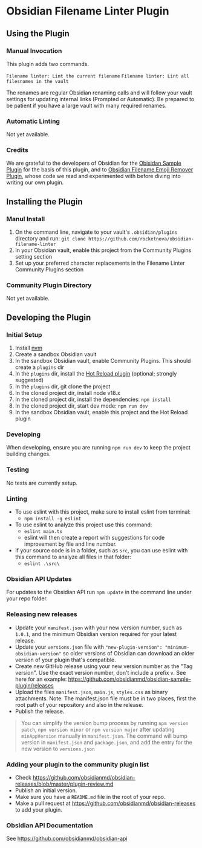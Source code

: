 # Obsidian Filename Linter Plugin

## Using the Plugin

### Manual Invocation

This plugin adds two commands.

`Filename linter: Lint the current filename`
`Filename linter: Lint all filesnames in the vault`

The renames are regular Obsidian renaming calls and will follow your vault settings for updating internal links (Prompted or Automatic).
Be prepared to be patient if you have a large vault with many required renames.

### Automatic Linting

Not yet available.

### Credits

We are grateful to the developers of Obsidian for the [Obisidan Sample Plugin](obsidianmd/obsidian-sample-plugin) for the basis of this plugin, and to [Obsidian Filename Emoji Remover Plugin](https://github.com/YTolun/obsidian-filename-emoji-remover), whose code we read and experimented with before diving into writing our own plugin.

## Installing the Plugin

### Manul Install

1. On the command line, navigate to your vault's `.obsidian/plugins` directory and run:
   `git clone https://github.com/rocketnova/obsidian-filename-linter`
2. In your Obsidian vault, enable this project from the Community Plugins setting section
3. Set up your preferred character replacements in the Filename Linter Community Plugins section

### Community Plugin Directory

Not yet available.

## Developing the Plugin

### Initial Setup

1. Install [nvm](https://github.com/nvm-sh/nvm)
2. Create a sandbox Obsidian vault
3. In the sandbox Obsidian vault, enable Community Plugins. This should create a `plugins` dir
4. In the `plugins` dir, install the [Hot Reload plugin](https://github.com/pjeby/hot-reload) (optional; strongly suggested)
5. In the `plugins` dir, git clone the project
6. In the cloned project dir, install node v18.x
7. In the cloned project dir, install the dependencies: `npm install`
8. In the cloned project dir, start dev mode: `npm run dev`
9. In the sandbox Obsidian vault, enable this project and the Hot Reload plugin

### Developing

When developing, ensure you are running `npm run dev` to keep the project building changes.

### Testing

No tests are currently setup.

### Linting

- To use eslint with this project, make sure to install eslint from terminal:
  - `npm install -g eslint`
- To use eslint to analyze this project use this command:
  - `eslint main.ts`
  - eslint will then create a report with suggestions for code improvement by file and line number.
- If your source code is in a folder, such as `src`, you can use eslint with this command to analyze all files in that folder:
  - `eslint .\src\`

### Obsidian API Updates

For updates to the Obsidian API run `npm update` in the command line under your repo folder.

### Releasing new releases

- Update your `manifest.json` with your new version number, such as `1.0.1`, and the minimum Obsidian version required for your latest release.
- Update your `versions.json` file with `"new-plugin-version": "minimum-obsidian-version"` so older versions of Obsidian can download an older version of your plugin that's compatible.
- Create new GitHub release using your new version number as the "Tag version". Use the exact version number, don't include a prefix `v`. See here for an example: https://github.com/obsidianmd/obsidian-sample-plugin/releases
- Upload the files `manifest.json`, `main.js`, `styles.css` as binary attachments. Note: The manifest.json file must be in two places, first the root path of your repository and also in the release.
- Publish the release.

> You can simplify the version bump process by running `npm version patch`, `npm version minor` or `npm version major` after updating `minAppVersion` manually in `manifest.json`.
> The command will bump version in `manifest.json` and `package.json`, and add the entry for the new version to `versions.json`

### Adding your plugin to the community plugin list

- Check https://github.com/obsidianmd/obsidian-releases/blob/master/plugin-review.md
- Publish an initial version.
- Make sure you have a `README.md` file in the root of your repo.
- Make a pull request at https://github.com/obsidianmd/obsidian-releases to add your plugin.

### Obsidian API Documentation

See https://github.com/obsidianmd/obsidian-api

